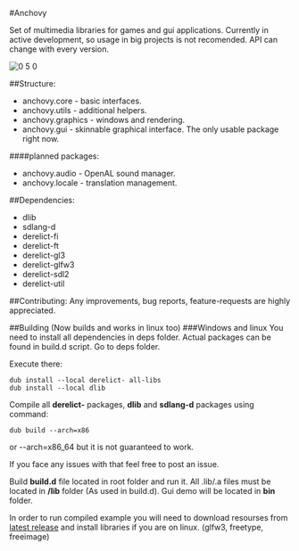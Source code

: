 #Anchovy

Set of multimedia libraries for games and gui applications.
Currently in active development, so usage in big projects is not recomended.
API can change with every version.

![0 5 0](https://f.cloud.github.com/assets/1129910/2315659/bf93125a-a326-11e3-8b39-31f4c0364b37.png)

##Structure:
* anchovy.core - basic interfaces.
* anchovy.utils - additional helpers.
* anchovy.graphics - windows and rendering.
* anchovy.gui - skinnable graphical interface. The only usable package right now.

####planned packages:
* anchovy.audio - OpenAL sound manager.
* anchovy.locale - translation management.

##Dependencies:
* dlib
* sdlang-d
* derelict-fi
* derelict-ft
* derelict-gl3
* derelict-glfw3
* derelict-sdl2
* derelict-util

##Contributing:
Any improvements, bug reports, feature-requests are highly appreciated.

##Building (Now builds and works in linux too)
###Windows and linux
You need to install all dependencies in deps folder. Actual packages can be found in build.d script.
Go to deps folder.

Execute there:

	dub install --local derelict- all-libs
	dub install --local dlib

Compile all __derelict-__ packages, __dlib__ and __sdlang-d__ packages using command:

	dub build --arch=x86

or --arch=x86_64 but it is not guaranteed to work.

If you face any issues with that feel free to post an issue.

Build __build.d__ file located in root folder and run it. All .lib/.a files must be located in __/lib__ folder (As used in build.d). Gui demo will be located in __bin__ folder.

In order to run compiled example you will need to download resourses from [latest release](https://github.com/MrSmith33/anchovy/releases) and install libraries if you are on linux. (glfw3, freetype, freeimage)
